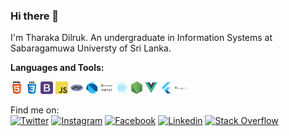 ### Hi there 👋

I'm Tharaka  Dilruk.  An undergraduate in Information Systems at Sabaragamuwa Universty of Sri Lanka.

**Languages and Tools:**  

<code><img height="20" src="https://raw.githubusercontent.com/github/explore/80688e429a7d4ef2fca1e82350fe8e3517d3494d/topics/html/html.png"></code>
<code><img height="20" src="https://raw.githubusercontent.com/github/explore/80688e429a7d4ef2fca1e82350fe8e3517d3494d/topics/css/css.png"></code>
<code><img height="20" src="https://raw.githubusercontent.com/github/explore/80688e429a7d4ef2fca1e82350fe8e3517d3494d/topics/bootstrap/bootstrap.png"></code>
<code><img height="20" src="https://raw.githubusercontent.com/github/explore/80688e429a7d4ef2fca1e82350fe8e3517d3494d/topics/javascript/javascript.png"></code>
<code><img height="20" src="https://raw.githubusercontent.com/github/explore/ccc16358ac4530c6a69b1b80c7223cd2744dea83/topics/php/php.png"></code>
<code><img height="20" src="https://raw.githubusercontent.com/github/explore/80688e429a7d4ef2fca1e82350fe8e3517d3494d/topics/dart/dart.png"></code>
<code><img height="20" src="https://raw.githubusercontent.com/github/explore/80688e429a7d4ef2fca1e82350fe8e3517d3494d/topics/aspnet/aspnet.png"></code>
<code><img height="20" src="https://raw.githubusercontent.com/github/explore/80688e429a7d4ef2fca1e82350fe8e3517d3494d/topics/react/react.png"></code>
<code><img height="20" src="https://raw.githubusercontent.com/github/explore/80688e429a7d4ef2fca1e82350fe8e3517d3494d/topics/nodejs/nodejs.png"></code>
<code><img height="20" src="https://raw.githubusercontent.com/github/explore/80688e429a7d4ef2fca1e82350fe8e3517d3494d/topics/vue/vue.png"></code>
<code><img height="20" src="https://raw.githubusercontent.com/github/explore/cebd63002168a05a6a642f309227eefeccd92950/topics/flutter/flutter.png"></code>
<code><img height="20" src="https://raw.githubusercontent.com/github/explore/80688e429a7d4ef2fca1e82350fe8e3517d3494d/topics/mongodb/mongodb.png"></code>

Find  me  on:<br/>
[![Twitter](https://img.shields.io/badge/-Twitter-222222?style=flat-square&logo=twitter&logoColor=white&link=https://twitter.com/DilrukTharaka/)](https://twitter.com/DilrukTharaka/)
[![Instagram](https://img.shields.io/badge/Instagram-222222?&style=flat-square&logo=instagram&logoColor=white&link=https://www.instagram.com/_tharaka_dil_95)](https://www.instagram.com/_tharaka_dil_95)
[![Facebook](https://img.shields.io/badge/Facebook-222222?&style=flat-square&logo=facebook&logoColor=white&link=https://www.facebook.com/tharaka.dilruk.1)](https://www.facebook.com/tharaka.dilruk.1)
[![Linkedin](https://img.shields.io/badge/-LinkedIn-222222?style=flat-square&logo=Linkedin&logoColor=white&link=https://www.linkedin.com/in/tharaka-dilruk-041722165/)](https://www.linkedin.com/in/tharaka-dilruk-041722165/)
[![Stack Overflow](https://img.shields.io/badge/-Stack%20Overflow-222222?style=flat-square&logo=stack-overflow&logoColor=white&link=https://stackoverflow.com/users/9878373/tharaka-dilruk)](https://stackoverflow.com/users/9878373/tharaka-dilruk)
